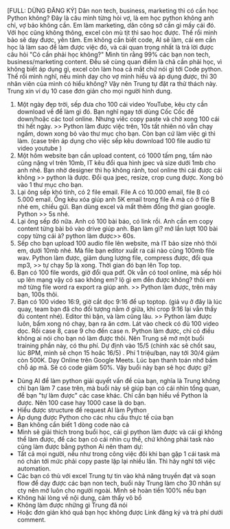 [FULL: DỪNG ĐĂNG KÝ]
Dân non tech, business, marketing thì có cần học Python không?
Đây là câu mình từng hỏi vợ, là em học python không anh chỉ, vợ bảo không cần. Em làm marketing, dân công sở cần gì mấy cái đó. Với học cũng không thông, excel còn mù tịt thì sao học được.
Thế rồi mình bảo sẽ dạy được, yên tâm. Em không cần biết code, AI sẽ làm, cái em cần học là làm sao để làm được việc đó, và cái quan trọng nhất là trả lời được câu hỏi "Có cần phải học không?"
Mình tin rằng 99% các bạn non tech, business/marketing content. Đều sẽ cùng quan điểm là chả cần phải học, vì không biết áp dụng gì, excel còn làm hoa cả mắt chứ nói gì tới Code python.
Thế rồi mình nghĩ, nếu mình dạy cho vợ mình hiểu và áp dụng được, thì 30 nhân viên của mình có hiểu không? Vậy nên Trung tự đặt ra thử thách này.
Trung xin ví dụ 10 case đơn giản cho mọi người hình dung.
1. Một ngày đẹp trời, sếp đưa cho 100 cái video YouTube, kêu cty cần download về để làm gì đó. Bạn nghĩ ngay tới dùng Cốc Cốc để down/hoặc các tool online. Nhưng viêc copy paste và chờ xong 100 cái thì hết ngày. >> Python làm được việc trên, 10s tất nhiên nó vẫn chạy ngầm, down xong bỏ vào thư mục cho bạn. Còn bạn cứ làm việc gì thì làm. (case trên áp dụng cho việc sếp kêu download 100 file audio từ video youtube )
2.  Một hôm website bạn cần upload content, có 1000 tấm png, tấm nào cũng nặng vl trên 10mb, IT kêu đổi qua hình jpec và size dưới 1mb cho anh nhé. Bạn nhờ designer thì họ không rảnh, tool online thì cái được cái không >> python là được. Đổi qua jpec, resize, crop cung được. Xong bỏ vào 1 thư mục cho bạn.
3. Lại ông sếp khó tính, có 2 file email. File A có 10.000 email, file B có 5.000 email. Ổng kêu xóa giúp anh 5K email trong file A mà có ở file B nhé em, chiều gửi. Bạn dùng excel và mất thêm đống thờ gian google. Python >> 5s nhé.
4. Lại ông sếp đó nữa. Anh có 100 bài báo, có link rồi. Anh cần em copy content từng bài bỏ vào drive giúp anh. Bạn làm gì? mở lần lượt 100 bài copy từng cái à? python làm được>> 60s.
5. Sếp cho bạn upload 100 audio file lên website, mà IT bảo size nhỏ thôi em, dưới 10mb nhé. Mà file bạn editor xuất ra cái nào cũng 100mb file wav. Python làm được, giảm dung lượng file, compress được, đổi qua mp3, >> tự chạy 5p là xong. Thời gian đó bạn lên Top top.
6. Bạn có 100 file words, giờ đổi qua pdf. Ok vẫn có tool online, mà sếp hỏi up lên mạng vậy có sao không em? lộ gì em đền được không? thôi em mở từng file word ra export ra giúp anh. >> Python làm được, trên máy bạn, 100s thôi.
7. Bạn có 100 video 16:9, giờ cắt dọc 9:16 để up toptop. (giả vụ ở đây là lúc quay, team bạn đã cho đối tượng nằm ở giữa, khi crop 9:16 lại vẫn thấy đủ content nhé). Editor thì bận, và làm cũng lâu. >> Python làm được luôn, bấm xong nó chạy, bạn ra ăn cơm. Lát vào check có đủ 100 video dọc.
Rồi case 8, case 9 cho đến case n.
Python làm được, chỉ có điều không ai nói cho bạn nó làm được thôi. Nên Trung sẽ mở một buổi training phần này, có thu phí. Dự định vào 15/5 (chính xác sẽ chốt sau, lúc 8PM, mình sẽ chọn 15 hoăc 16/5) . Phí 1 triệu/bạn, nay tới 30/4 giảm còn 500K. Dạy Online trên Google Meets. Lúc bạn thanh toán nhớ bấm chỗ áp mã. Sẽ có code giảm 50%.
Vậy buổi này bạn sẽ học được gì?
- Dùng AI để làm python giải quyết vấn đề của bạn, nghĩa là Trung không chỉ bạn làm 7 case trên, mà buổi này sẽ giúp bạn có cái nhìn tổng quan, để bạn "tự làm được" các case khác. Chỉ cần bạn hiểu về Python là được. Nên 100 case hay 1000 case là do bạn.
- Hiểu được structure để request AI làm Python
- Áp dụng được Python cho các nhu cầu thực tế của bạn
- Bạn không cần biết 1 dòng code nào cả
- Mình sẽ giải thích trong buổi học, cái gì python làm được và cái gì không thể làm được, để các bạn có cái nhìn cụ thể, chứ không phải task nào cũng làm được bằng python
Ai nên tham dự:
- Tất cả mọi người, nếu như trong công việc đôi khi bạn gặp 1 cái task mà nó chán tới mức phải copy paste lặp lại nhiều lần. Thì hãy nghĩ tới việc automation.
- Các bạn có thù với excel
Trung tự tin vào khả năng truyền đạt và soạn flow để dạy được các bạn non tech, buổi này Trung làm cho 30 nhân sự cty nên mở luôn cho người ngoài.
Mình sẽ hoàn tiền 100% nếu bạn
- Không hài lòng về nội dung, cảm thấy vô bổ
- Không làm được những gì Trung đã nói
- Hoặc đơn giản khó quá bạn học không được
Link đăng ký và trả phí dưới comment.

